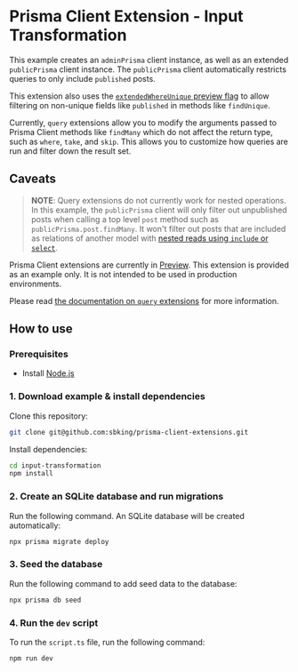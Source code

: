 # Prisma Client Extension - Input Transformation

This example creates an `adminPrisma` client instance, as well as an extended `publicPrisma` client instance. The `publicPrisma` client automatically restricts queries to only include `published` posts.

This extension also uses the [`extendedWhereUnique` preview flag](https://www.prisma.io/docs/reference/api-reference/prisma-client-reference#enable-the-ability-to-filter-on-non-unique-fields-with-userwhereuniqueinput) to allow filtering on non-unique fields like `published` in methods like `findUnique`.

Currently, `query` extensions allow you to modify the arguments passed to Prisma Client methods like `findMany` which do not affect the return type, such as `where`, `take`, and `skip`. This allows you to customize how queries are run and filter down the result set.

## Caveats

> **NOTE**: Query extensions do not currently work for nested operations. In this example, the `publicPrisma` client will only filter out unpublished posts when calling a top level `post` method such as `publicPrisma.post.findMany`. It won't filter out posts that are included as relations of another model with [nested reads using `include` or `select`](https://www.prisma.io/docs/concepts/components/prisma-client/relation-queries#nested-reads).

Prisma Client extensions are currently in [Preview](https://www.prisma.io/docs/about/prisma/releases#preview). This extension is provided as an example only. It is not intended to be used in production environments.

Please read [the documentation on `query` extensions](https://www.prisma.io/docs/concepts/components/prisma-client/client-extensions/query) for more information.

## How to use

### Prerequisites

- Install [Node.js](https://nodejs.org/en/download/)

### 1. Download example & install dependencies

Clone this repository:

```sh
git clone git@github.com:sbking/prisma-client-extensions.git
```

Install dependencies:

```sh
cd input-transformation
npm install
```

### 2. Create an SQLite database and run migrations

Run the following command. An SQLite database will be created automatically:

```sh
npx prisma migrate deploy
```

### 3. Seed the database

Run the following command to add seed data to the database:

```sh
npx prisma db seed
```

### 4. Run the `dev` script

To run the `script.ts` file, run the following command:

```sh
npm run dev
```
